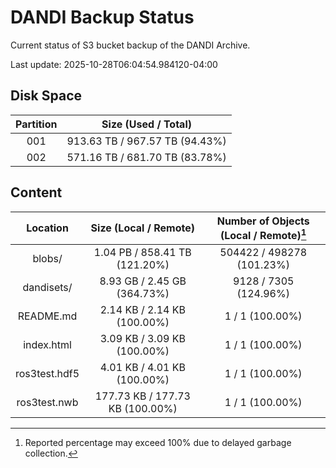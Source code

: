 # DANDI Backup Status

Current status of S3 bucket backup of the DANDI Archive.

Last update: 2025-10-28T06:04:54.984120-04:00

## Disk Space

| Partition | Size (Used / Total)            |
| :---: | :----------------------------: |
| 001   | 913.63 TB / 967.57 TB (94.43%) |
| 002   | 571.16 TB / 681.70 TB (83.78%) |



## Content

| Location             | Size (Local / Remote)                    | Number of Objects (Local / Remote)[^1]   |
| :------------------: | :--------------------------------------: | :--------------------------------------: |
| blobs/               | 1.04 PB / 858.41 TB (121.20%)            | 504422 / 498278 (101.23%)                |
| dandisets/           | 8.93 GB / 2.45 GB (364.73%)              | 9128 / 7305 (124.96%)                    |
| README.md            | 2.14 KB / 2.14 KB (100.00%)              | 1 / 1 (100.00%)                          |
| index.html           | 3.09 KB / 3.09 KB (100.00%)              | 1 / 1 (100.00%)                          |
| ros3test.hdf5        | 4.01 KB / 4.01 KB (100.00%)              | 1 / 1 (100.00%)                          |
| ros3test.nwb         | 177.73 KB / 177.73 KB (100.00%)          | 1 / 1 (100.00%)                          |

[^1]: Reported percentage may exceed 100% due to delayed garbage collection.
